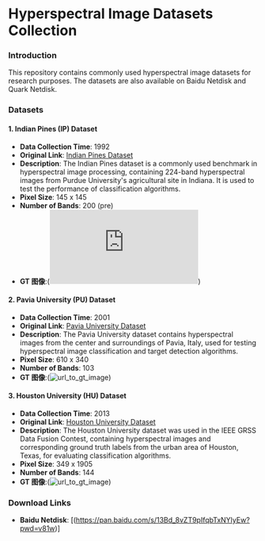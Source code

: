 # Hyperspectral Image Datasets Collection

### Introduction
This repository contains commonly used hyperspectral image datasets for research purposes. The datasets are also available on Baidu Netdisk and Quark Netdisk.

### Datasets
#### 1. Indian Pines (IP) Dataset
- **Data Collection Time**: 1992
- **Original Link**: [Indian Pines Dataset](http://www.ehu.eus/ccwintco/index.php?title=Hyperspectral_Remote_Sensing_Scenes#Indian_Pines)
- **Description**: The Indian Pines dataset is a commonly used benchmark in hyperspectral image processing, containing 224-band hyperspectral images from Purdue University's agricultural site in Indiana. It is used to test the performance of classification algorithms.
- **Pixel Size**: 145 x 145
- **Number of Bands**: 200 (pre)
- **GT 图像**:(![url_to_gt_image](https://www.ehu.eus/ccwintco/index.php?title=Archivo:Indian_pines_gt.png))

#### 2. Pavia University (PU) Dataset
- **Data Collection Time**: 2001
- **Original Link**: [Pavia University Dataset](http://www.ehu.eus/ccwintco/index.php?title=Hyperspectral_Remote_Sensing_Scenes#Pavia_University)
- **Description**: The Pavia University dataset contains hyperspectral images from the center and surroundings of Pavia, Italy, used for testing hyperspectral image classification and target detection algorithms.
- **Pixel Size**: 610 x 340
- **Number of Bands**: 103
- **GT 图像**:(![url_to_gt_image](https://www.ehu.eus/ccwintco/uploads/thumb/e/e8/PaviaU_gt.png/300px-PaviaU_gt.png))

#### 3. Houston University (HU) Dataset
- **Data Collection Time**: 2013
- **Original Link**: [Houston University Dataset](https://hyperspectral.ee.uh.edu/?page_id=459)
- **Description**: The Houston University dataset was used in the IEEE GRSS Data Fusion Contest, containing hyperspectral images and corresponding ground truth labels from the urban area of Houston, Texas, for evaluating classification algorithms.
- **Pixel Size**: 349 x 1905
- **Number of Bands**: 144
- **GT 图像**:(![url_to_gt_image](https://production-media.paperswithcode.com/datasets/Screen_Shot_2021-01-27_at_9.46.45_PM.png))

### Download Links
- **Baidu Netdisk**: [(https://pan.baidu.com/s/13Bd_8vZT9pIfqbTxNYlyEw?pwd=v81w)]
